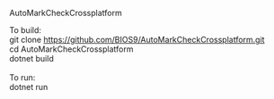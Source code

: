 AutoMarkCheckCrossplatform

To build:<br />
git clone https://github.com/BIOS9/AutoMarkCheckCrossplatform.git<br />
cd AutoMarkCheckCrossplatform<br />
dotnet build<br />
<br />
To run:<br />
dotnet run
